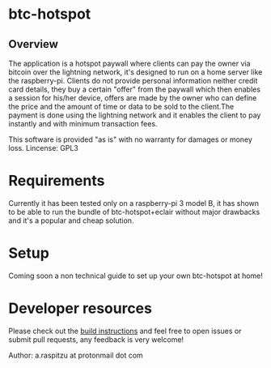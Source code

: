 # btc-hotspot

## Overview

The application is a hotspot paywall where clients can pay the owner via bitcoin over the lightning network, it's designed
to run on a home server like the raspberry-pi. Clients do not provide personal information neither credit card details, 
they buy a certain "offer" from the paywall which then enables a session for his/her device, offers are made by the owner who can 
define the price and the amount of time or data to be sold to the client.The payment is done using the lightning network
and it enables the client to pay instantly and with minimum transaction fees. 

This software is provided "as is" with no warranty for damages or money loss. Lincense: GPL3

# Requirements
Currently it has been tested only on a raspberry-pi 3 model B, it has shown to be able to run the bundle of btc-hotspot+eclair without
major drawbacks and it's a popular and cheap solution. 

# Setup
Coming soon a non technical guide to set up your own btc-hotspot at home!

# Developer resources
Please check out the [build instructions](https://github.com/araspitzu/btc-hotspot/blob/master/BUILD.md) and feel free to open
issues or submit pull requests, any feedback is very welcome!

Author: a.raspitzu at protonmail dot com
